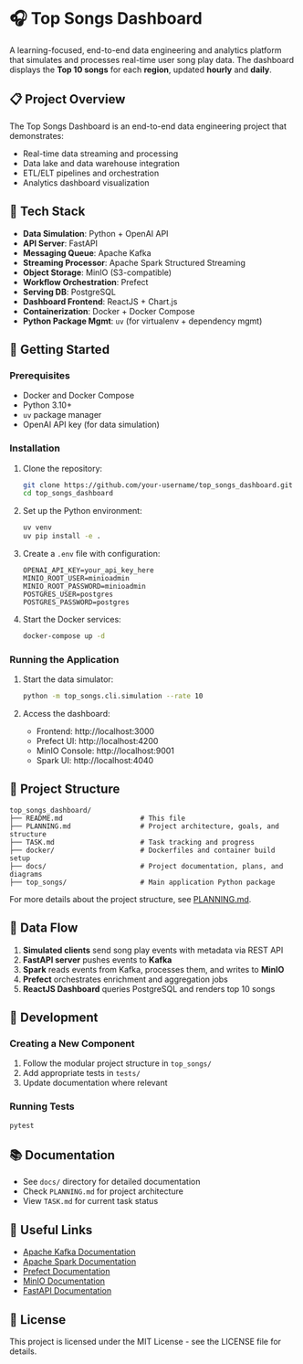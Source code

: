 # 🎧 Top Songs Dashboard

A learning-focused, end-to-end data engineering and analytics platform that simulates and processes real-time user song play data. The dashboard displays the **Top 10 songs** for each **region**, updated **hourly** and **daily**.

## 📋 Project Overview

The Top Songs Dashboard is an end-to-end data engineering project that demonstrates:

- Real-time data streaming and processing
- Data lake and data warehouse integration
- ETL/ELT pipelines and orchestration
- Analytics dashboard visualization

## 🔧 Tech Stack

- **Data Simulation**: Python + OpenAI API
- **API Server**: FastAPI
- **Messaging Queue**: Apache Kafka
- **Streaming Processor**: Apache Spark Structured Streaming
- **Object Storage**: MinIO (S3-compatible)
- **Workflow Orchestration**: Prefect
- **Serving DB**: PostgreSQL
- **Dashboard Frontend**: ReactJS + Chart.js
- **Containerization**: Docker + Docker Compose
- **Python Package Mgmt**: `uv` (for virtualenv + dependency mgmt)

## 🚀 Getting Started

### Prerequisites

- Docker and Docker Compose
- Python 3.10+
- `uv` package manager
- OpenAI API key (for data simulation)

### Installation

1. Clone the repository:
   ```bash
   git clone https://github.com/your-username/top_songs_dashboard.git
   cd top_songs_dashboard
   ```

2. Set up the Python environment:
   ```bash
   uv venv
   uv pip install -e .
   ```

3. Create a `.env` file with configuration:
   ```
   OPENAI_API_KEY=your_api_key_here
   MINIO_ROOT_USER=minioadmin
   MINIO_ROOT_PASSWORD=minioadmin
   POSTGRES_USER=postgres
   POSTGRES_PASSWORD=postgres
   ```

4. Start the Docker services:
   ```bash
   docker-compose up -d
   ```

### Running the Application

1. Start the data simulator:
   ```bash
   python -m top_songs.cli.simulation --rate 10
   ```

2. Access the dashboard:
   - Frontend: http://localhost:3000
   - Prefect UI: http://localhost:4200
   - MinIO Console: http://localhost:9001
   - Spark UI: http://localhost:4040

## 📄 Project Structure

```
top_songs_dashboard/
├── README.md                   # This file
├── PLANNING.md                 # Project architecture, goals, and structure
├── TASK.md                     # Task tracking and progress
├── docker/                     # Dockerfiles and container build setup
├── docs/                       # Project documentation, plans, and diagrams
├── top_songs/                  # Main application Python package
```

For more details about the project structure, see [PLANNING.md](PLANNING.md).

## 🔄 Data Flow

1. **Simulated clients** send song play events with metadata via REST API
2. **FastAPI server** pushes events to **Kafka**
3. **Spark** reads events from Kafka, processes them, and writes to **MinIO**
4. **Prefect** orchestrates enrichment and aggregation jobs
5. **ReactJS Dashboard** queries PostgreSQL and renders top 10 songs

## 🧪 Development

### Creating a New Component

1. Follow the modular project structure in `top_songs/`
2. Add appropriate tests in `tests/`
3. Update documentation where relevant

### Running Tests

```bash
pytest
```

## 📚 Documentation

- See `docs/` directory for detailed documentation
- Check `PLANNING.md` for project architecture
- View `TASK.md` for current task status

## 🔗 Useful Links

- [Apache Kafka Documentation](https://kafka.apache.org/documentation/)
- [Apache Spark Documentation](https://spark.apache.org/docs/latest/)
- [Prefect Documentation](https://docs.prefect.io/)
- [MinIO Documentation](https://min.io/docs/minio/container/index.html)
- [FastAPI Documentation](https://fastapi.tiangolo.com/)

## 📝 License

This project is licensed under the MIT License - see the LICENSE file for details.
